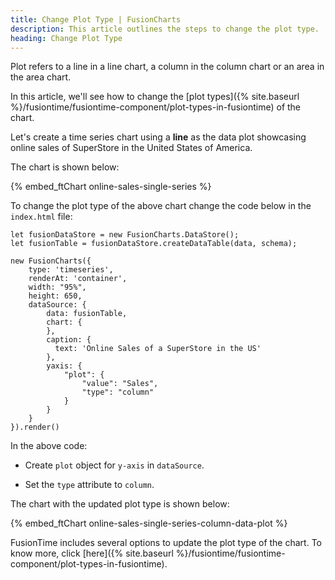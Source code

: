 ```yaml
---
title: Change Plot Type | FusionCharts
description: This article outlines the steps to change the plot type.
heading: Change Plot Type
---
```


Plot refers to a line in a line chart, a column in the column chart or an area in the area chart. 

In this article, we'll see how to change the [plot types]({% site.baseurl %}/fusiontime/fusiontime-component/plot-types-in-fusiontime) of the chart.

Let's create a time series chart using a **line** as the data plot showcasing online sales of SuperStore in the United States of America.

The chart is shown below:

{% embed_ftChart online-sales-single-series %}

To change the plot type of the above chart change the code below in the `index.html` file:

```
let fusionDataStore = new FusionCharts.DataStore();
let fusionTable = fusionDataStore.createDataTable(data, schema);

new FusionCharts({
    type: 'timeseries',
	renderAt: 'container',
	width: "95%",
	height: 650,
	dataSource: {
        data: fusionTable,
        chart: {
        },
        caption: {
          text: 'Online Sales of a SuperStore in the US'
        },
        yaxis: {
            "plot": {
                "value": "Sales",
                "type": "column"  
            }
        }
    }
}).render()
```

In the above code:

* Create `plot` object for `y-axis` in `dataSource`.

* Set the `type` attribute to `column`.

The chart with the updated plot type is shown below:

{% embed_ftChart online-sales-single-series-column-data-plot %}

FusionTime includes several options to update the plot type of the chart. To know more, click [here]({% site.baseurl %}/fusiontime/fusiontime-component/plot-types-in-fusiontime).